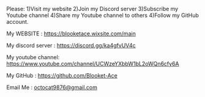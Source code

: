 Please: 
1)Visit my website
2)Join my Discord server
3)Subscribe my Youtube channel
4)Share my Youtube channel to others
4)Follow my GitHub account.

My WEBSITE : https://blooketace.wixsite.com/main

My discord server : https://discord.gg/ka4gfvUV4c

My youtube channel: https://www.youtube.com/channel/UCWzeYXbbW1bL2oWQn6cfy6A

My GitHub : https://github.com/Blooket-Ace

Email Me :     octocat9876@gmail.com

